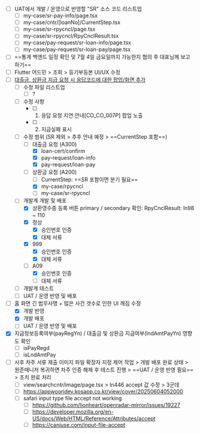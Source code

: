 - [ ] UAT에서 개발 / 운영으로 반영할 "SR" 소스 코드 리스트업
	- [ ] my-case/sr-pay-info/page.tsx
	- [ ] my-case/cntr/[loanNo]/CurrentStep.tsx
	- [ ] my-case/sr-rpycncl/page.tsx
	- [ ] my-case/sr-rpycncl/RpyCnclResult.tsx
	- [ ] my-case/pay-request/sr-loan-info/page.tsx
	- [ ] my-case/pay-request/sr-loan-pay/page.tsx
- [ ] ==통계 백엔드 일정 확인 및 7월 4일 금요일까지 가능한지 협의 후 대표님께 보고하기==
- [ ] Flutter 어드민 > 조회 > 등기부등본 UI/UX 수정
- [ ] [대출금, 상환금 지급 요청 시 응답코드에 대한 팝업/화면 추가](https://www.notion.so/bankle/1f85a9ad1c9a800f8fadc9e037d748b7)
	- [ ] 수정 파일 리스트업
		- [ ] ?
	- [ ] 수정 사항
		- [ ] 1. 응답 요청 지연 안내[CO_CO_007P] 팝업 노출
		- [ ] 2. 지급실패 표시
	- [ ] 수정 범위 (SR 제외 > 추후 안내 예정 > ==CurrentStep 포함==)
		- [ ] 대출금 요청 (A300)
			- [x] loan-cert/confirm
			- [x] pay-request/loan-info
			- [x] pay-request/loan-pay
		- [ ] 상환금 요청 (A200)
			- [ ] CurrentStep: ==SR 포함이면 분기 필요==
			- [x] my-case/rpycncl
			- [ ] my-case/sr-rpycncl
	- [ ] 개발계 개발 및 배포
		- [x] 상환영수증 등록 버튼 primary / secondary 확인: RpyCnclResult: ln98 ~ 110
		- [x] 정상
			- [x] 승인번호 인증
			- [x] 대체 서류
		- [x] 999
			- [x] 승인번호 인증
			- [x] 대체 서류
		- [ ] A09
			- [x] 승인번호 인증
			- [ ] 대체 서류
	- [ ] 개발계 테스트
	- [ ] UAT / 운영 반영 및 배포
- [ ] 홈 화면 긴 법무사명 + 많은 사건 갯수로 인한 UI 깨짐 수정
	- [x] 개발 반영
	- [x] 개발 배포
	- [ ] UAT / 운영 반영 및 배포
- [x] 지급정보등록여부(payRegYn) / 대출금 및 상환금 지급여부(lndAmtPayYn) 영향도 확인
	- [ ] isPayRegd
	- [ ] isLndAmtPay
- [ ] 사후 차주 서류 제출 이미지 파일 확장자 지정 제어 작업 > 개발 배포 완료 상태 > 원준매니저 복귀하면 차주 인증 해제 후 테스트 진행 > ==UAT / 운영 반영 필요== > 조치 완료 처리
	- [ ] view/searchcntr/image/page.tsx > ln446 accept 값 수정 > 3군데
	- [ ] https://appwooridev.kosapp.co.kr/view/cover/20250604052000
	- [ ] safari input type file accept not working
		- [ ] https://github.com/lionheart/openradar-mirror/issues/19227
		- [ ] https://developer.mozilla.org/en-US/docs/Web/HTML/Reference/Attributes/accept
		- [ ] https://caniuse.com/input-file-accept
